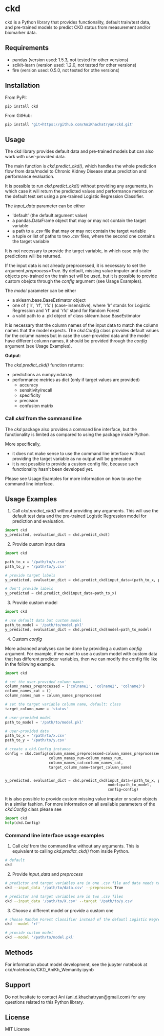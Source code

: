 # ckd
ckd is a Python library that provides functionality, default train/test data, and pre-trained models to predict CKD status from measurement and/or biomarker data.


## Requirements
- pandas (version used: 1.5.3, not tested for other versions)
- scikit-learn (version used: 1.2.0, not tested for other versions)
- fire (version used: 0.5.0, not tested for othe versions)

## Installation

From PyPI:
```commandline
pip install ckd
```

From GitHub:

```python
pip install 'git+https://github.com/AniKhachatryan/ckd.git'
```


## Usage
The ckd library provides default data and pre-trained models but can also work with user-provided data.

The main function is _ckd.predict_ckd()_, which handles the whole prediction flow from data/model to Chronic Kidney Disease status prediction and performance evaluation. 

It is possible to run _ckd.predict_ckd()_ without providing any arguments, in which case it will return the predicted values and performance metrics on the default test set using a pre-trained Logistic Regression Classifier.

The _input_data_ parameter can be either
- 'default' (the default argument value)
- a pandas.DataFrame object that may or may not contain the target variable
- a path to a _.csv_ file that may or may not contain the target variable
- a tuple or list of paths to two _.csv_ files, where the second one contains the target variable 

It is not necessary to provide the target variable, in which case only the predictions will be returned.

If the input data is not already preprocessed, it is necessary to set the argument _preprocess=True_. By default, missing value imputer and scaler objects pre-trained on the train set will be used, but it is possible to provide custom obejcts through the _config_ argument (see Usage Examples).

The _model_ parameter can be either
- a sklearn.base.BaseEstimator object
- one of {'lr', 'rf', 'rfc'} (case-insensitive), where 'lr' stands for Logistic Regression and 'rf' and 'rfc' stand for Random Forest
- a valid path to a .pkl object of class sklearn.base.BaseEstimator 

It is necessary that the column names of the input data to match the column names that the model expects. The _ckd.Config_ class provides default values for the column names but in case the user-provided data and the model have different column names, it should be provided through the _config_ argument (see Usage Examples).

**Output**: 

The _ckd.predict_ckd()_ function returns:
- predictions as numpy.ndarray
- performance metrics as dict (only if target values are provided)
  - accuracy
  - sensitivity/recall
  - specificity
  - precision
  - confusion matrix

### Call _ckd_ from the command line

The _ckd_ package also provides a command line interface, but the functionality is limited as compared to using the package inside Python. 

More specifically, 
- it does not make sense to use the command line interface without providing the target variable as no output will be generated
- it is not possible to provide a custom config file, because such functionality hasn't been developed yet.

Please see Usage Examples for more information on how to use the command line interface.


## Usage Examples
1. Call _ckd.predict_ckd()_ without providing any arguments. This will use the default test data and the pre-trained Logistic Regression model for prediction and evaluation. 
```python
import ckd
y_predicted, evaluation_dict = ckd.predict_ckd()
```
2. Provide custom input data
```python
import ckd

path_to_x = '/path/to/x.csv'
path_to_y = '/path/to/y.csv'

# provide target labels
y_predicted, evaluation_dict = ckd.predict_ckd(input_data=(path_to_x, path_to_y))

# don't provide labels
y_predicted = ckd.predict_ckd(input_data=path_to_x)
```



3. Provide custom model
```python
import ckd

# use default data but custom model
path_to_model = '/path/to/model.pkl'
y_predicted, evaluation_dict = ckd.predict_ckd(model=path_to_model)
```
4. Custom _config_

More advanced analyses can be done by providing a 
custom _config_ argument. For example, if we want to use a 
custom model with custom data that has different predictor
variables, then we can modify the config file like in the
following example.

```python
import ckd

# set the user-provided column names
column_names_preprocessed = ('colname1', 'colname2', 'colname3')
column_names_cat = ()
column_names_num = column_names_preprocessed

# set the target variable column name, default: class
target_column_name = 'status'

# user-provided model
path_to_model = '/path/to/model.pkl'

# user-provided data
path_to_x = '/path/to/x.csv'
path_to_y = '/path/to/y.csv'

# create a ckd.Config instance
config = ckd.Config(column_names_preprocessed=column_names_preprocessed,
                    column_names_num=column_names_num,
                    column_names_cat=column_names_cat, 
                    target_column_name=target_column_name)


y_predicted, evaluation_dict = ckd.predict_ckd(input_data=(path_to_x, path_to_y), 
                                               model=path_to_model, 
                                               config=config)

```

It is also possible to provide custom missing value imputer or scaler objects in a similar fashion. For more information on all available parameters of the _ckd.Config_ class please see
```python
import ckd
help(ckd.Config)
```

### Command line interface usage examples

1. Call _ckd_ from the command line without any arguments. This is equivalent to calling _ckd.predict_ckd()_ from inside Python.
```bash
# default
ckd
```

2. Provide _input_data_ and _preprocess_
```bash
# predictor and target variables are in one .csv file and data needs to be preprocessed
ckd --input_data '/path/to/data.csv' --preprocess True

# predictor and target variables are in two .csv files
ckd --input_data '/path/to/X.csv' --target '/path/to/y.csv'
```

3. Choose a different model or provide a custom one
```bash
# choose Random Forest Classifier instead of the defautl Logistic Regression
ckd --model 'rf'

# provide custom model
ckd --model '/path/to/model.pkl'
```

## Methods
For information about model development, see the jupyter notebook at ckd/notebooks/CKD_AniKh_Wemanity.ipynb

## Support
Do not hesitate to contact Ani (ani.d.khachatryan@gmail.com) for any questions related to this Python library.

## License
MIT License